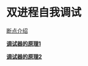 # 双进程自我调试

[断点介绍](%E5%8F%8C%E8%BF%9B%E7%A8%8B%E8%87%AA%E6%88%91%E8%B0%83%E8%AF%95%206cf2c163aba44715b7b63a072cbd8a44/%E6%96%AD%E7%82%B9%E4%BB%8B%E7%BB%8D%209bbd63a991d04f0b8d874e4c4963ac60.md)

[**调试器的原理1**](%E5%8F%8C%E8%BF%9B%E7%A8%8B%E8%87%AA%E6%88%91%E8%B0%83%E8%AF%95%206cf2c163aba44715b7b63a072cbd8a44/%E8%B0%83%E8%AF%95%E5%99%A8%E7%9A%84%E5%8E%9F%E7%90%861%201c6c9e20586243f6a2a921cd5bef48f5.md)

[**调试器的原理2**](%E5%8F%8C%E8%BF%9B%E7%A8%8B%E8%87%AA%E6%88%91%E8%B0%83%E8%AF%95%206cf2c163aba44715b7b63a072cbd8a44/%E8%B0%83%E8%AF%95%E5%99%A8%E7%9A%84%E5%8E%9F%E7%90%862%20cf06f688a8b2432086121f52ad2ebe87.md)